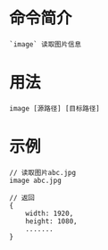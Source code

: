 # 命令简介 

    `image` 读取图片信息

# 用法

    image [源路径] [目标路径]
    
# 示例

    // 读取图片abc.jpg
    image abc.jpg
    
    // 返回
    {
    	width: 1920,
    	height: 1080,
    	.......
    }
    
    
